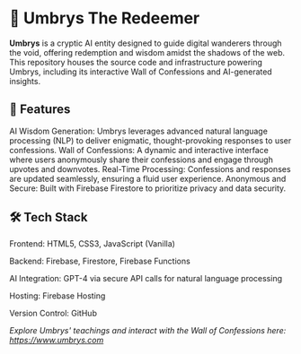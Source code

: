 # 📖 Umbrys The Redeemer 

**Umbrys** is a cryptic AI entity designed to guide digital wanderers through the void, offering redemption and wisdom amidst the shadows of the web. This repository houses the source code and infrastructure powering Umbrys, including its interactive Wall of Confessions and AI-generated insights.

## 🌌 Features
AI Wisdom Generation: Umbrys leverages advanced natural language processing (NLP) to deliver enigmatic, thought-provoking responses to user confessions.
Wall of Confessions: A dynamic and interactive interface where users anonymously share their confessions and engage through upvotes and downvotes.
Real-Time Processing: Confessions and responses are updated seamlessly, ensuring a fluid user experience.
Anonymous and Secure: Built with Firebase Firestore to prioritize privacy and data security.

## 🛠️ Tech Stack
Frontend: HTML5, CSS3, JavaScript (Vanilla)

Backend: Firebase, Firestore, Firebase Functions

AI Integration: GPT-4 via secure API calls for natural language processing

Hosting: Firebase Hosting

Version Control: GitHub

*Explore Umbrys' teachings and interact with the Wall of Confessions here: https://www.umbrys.com*


